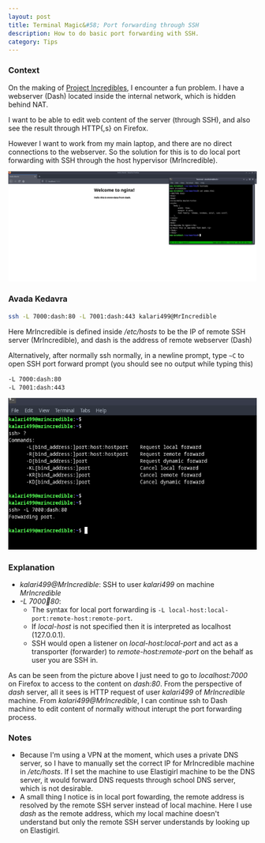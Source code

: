```yaml
---
layout: post
title: Terminal Magic&#58; Port forwarding through SSH
description: How to do basic port forwarding with SSH.
category: Tips
---
```


### Context

On the making of [Project Incredibles](/incredibles), I encounter a fun problem.
I have a webserver (Dash) located inside the internal network, which is hidden behind NAT.

I want to be able to edit web content of the server (through SSH), and also see the result through HTTP{,s} on Firefox.

However I want to work from my main laptop, and there are no direct connections to the webserver.
So the solution for this is to do local port forwarding with SSH through the host hypervisor (MrIncredible).

![Screenshot](/assets/05-1.png)

### Avada Kedavra

```bash
ssh -L 7000:dash:80 -L 7001:dash:443 kalari499@MrIncredible
```

Here MrIncredible is defined inside */etc/hosts* to be the IP of remote SSH server (MrIncredible), and dash is the address of remote webserver (Dash)

Alternatively, after normally ssh normally, in a newline prompt, type `~C` to open SSH port forward prompt (you should see no output while typing this)
```bash
-L 7000:dash:80
-L 7001:dash:443
```

![Screenshot](/assets/05-2.png)

### Explanation

- *kalari499@MrIncredible*: SSH to user *kalari499* on machine *MrIncredible*
- *-L 7000:dash:80*:
    + The syntax for local port forwarding is `-L local-host:local-port:remote-host:remote-port`.
    + If *local-host* is not specified then it is interpreted as localhost (127.0.0.1).
    + SSH would open a listener on *local-host:local-port* and act as a transporter (forwarder) to *remote-host:remote-port* on the behalf as user you are SSH in.

As can be seen from the picture above I just need to go to *localhost:7000* on Firefox to access to the content on *dash:80*.
From the perspective of *dash* server, all it sees is HTTP request of user *kalari499* of *MrIncredible* machine.
From *kalari499@MrIncredible*, I can continue ssh to Dash machine to edit content of normally without interupt the port forwarding process.

### Notes
- Because I'm using a VPN at the moment, which uses a private DNS server, so I have to manually set the correct IP for MrIncredible machine in */etc/hosts*. If I set the machine to use Elastigirl machine to be the DNS server, it would forward DNS requests through school DNS server, which is not desirable.
- A small thing I notice is in local port fowarding, the remote address is resolved by the remote SSH server instead of local machine. Here I use *dash* as the remote address, which my local machine doesn't understand but only the remote SSH server understands by looking up on Elastigirl.
